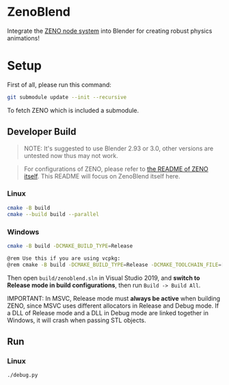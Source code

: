 # ZenoBlend

Integrate the [ZENO node system](https://github.com/zenustech/zeno) into Blender for creating robust physics animations!

# Setup

First of all, please run this command:
```bash
git submodule update --init --recursive
```
To fetch ZENO which is included a submodule.

## Developer Build

> NOTE: It's suggested to use Blender 2.93 or 3.0, other versions are untested now thus may not work.

> For configurations of ZENO, please refer to [the README of ZENO itself](https://github.com/zenustech/zeno/blob/master/README.md).
> This README will focus on ZenoBlend itself here.

### Linux

```bash
cmake -B build
cmake --build build --parallel
```

### Windows

```bash
cmake -B build -DCMAKE_BUILD_TYPE=Release

@rem Use this if you are using vcpkg:
@rem cmake -B build -DCMAKE_BUILD_TYPE=Release -DCMAKE_TOOLCHAIN_FILE=[path to vcpkg]/scripts/buildsystems/vcpkg.cmake
```

Then open ```build/zenoblend.sln``` in Visual Studio 2019, and **switch to Release mode in build configurations**, then run `Build -> Build All`.

IMPORTANT: In MSVC, Release mode must **always be active** when building ZENO, since MSVC uses different allocators in Release and Debug mode. If a DLL of Release mode and a DLL in Debug mode are linked together in Windows, it will crash when passing STL objects.

## Run

### Linux

```bash
./debug.py
```
